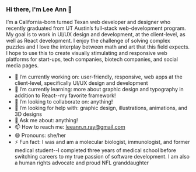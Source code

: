 ### Hi there, I'm Lee Ann 👋

<!--
**leeannray/leeannray** is a ✨ _special_ ✨ repository because its `README.md` (this file) appears on your GitHub profile.

Here are some ideas to get you started: -->

I’m a California-born turned Texan web developer and designer who recently graduated from UT Austin’s full-stack web-development program. My goal is to work in UI/UX design and development, at the client-level, as well as React development. I enjoy the challenge of solving complex puzzles and I love the interplay between math and art that this field expects. I hope to use this to create visually stimulating and responsive web platforms for start-ups, tech companies, biotech companies, and social media pages.

- 🔭 I’m currently working on: user-friendly, responsive, web apps at the client-level, specifically UI/UX design and development
- 🌱 I’m currently learning: more about graphic design and typography in addition to React--my favorite framework!
- 👯 I’m looking to collaborate on: anything!
- 🤔 I’m looking for help with: graphic design, illustrations, animations, and 3D designs
- 💬 Ask me about: anything!
- 📫 How to reach me: leeann.n.ray@gmail.com
- 😄 Pronouns: she/her
- ⚡ Fun fact: I was and am a molecular biologist, immunologist, and former medical student--I completed three years of medical school before switching careers to my true passion of software development. I am also a human rights advocate and proud NFL granddaughter

